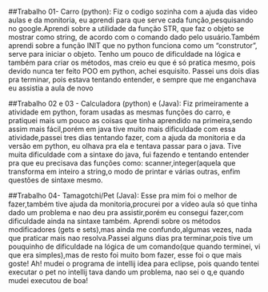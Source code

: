 ##Trabalho 01- Carro (python):
Fiz o codigo sozinha com a ajuda das video aulas e da monitoria, eu aprendi para que serve cada função,pesquisando no google.Aprendi sobre a utilidade da função STR, que faz o objeto se mostrar como string, de acordo com o comando dado pelo usuário.Também aprendi sobre a função INIT que no python funciona como um “construtor”, serve para iniciar o objeto.
	Tenho um pouco de dificuldade na lógica e também para criar os métodos, mas creio eu que é só pratica mesmo, pois devido nunca ter feito POO em python, achei esquisito.
	Passei uns dois dias pra terminar, pois estava tentando entender, e sempre que me enganchava eu assistia a aula de novo

##Trabalho 02 e 03 - Calculadora (python) e (Java):
	Fiz primeiramente a atividade em python, foram usadas as mesmas funções do carro, e pratiquei mais um pouco as coisas que tinha aprendido na primeira,sendo assim mais fácil,porém em java tive muito mais dificuldade com essa atividade,passei tres dias tentando fazer, com a ajuda da monitoria e da versão em python, eu olhava pra ela e tentava passar para o java.
	Tive muita dificuldade com a sintaxe do java, fui fazendo e tentando entender pra que eu precisava das funções como: scanner,integer(aquela que transforma em inteiro a string,o modo de printar e várias outras, enfim questões de sintaxe mesmo.

##Trabalho 04- Tamagotchi/Pet (Java):
	Esse pra mim foi o melhor de fazer,também tive ajuda da monitoria,procurei por a vídeo aula só que tinha dado um problema e nao deu pra assistir,porém eu consegui fazer,com dificuldade ainda na sintaxe também.
	Aprendi sobre os métodos modificadores (gets e sets),mas ainda me confundo,algumas vezes, nada que praticar mais nao resolva.Passei alguns dias pra terminar,pois tive um pouquinho de dificuldade na lógica de um comando(que quando terminei, vi que era simples),mas de resto foi muito bom fazer, esse foi o que mais goste!
 	Ah! mudei o programa de intellij idea para eclipse, pois quando tentei executar o pet no intellij tava dando um problema, nao sei o q,e quando mudei executou de boa!
